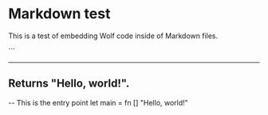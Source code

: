 # Markdown test

This is a test of embedding Wolf code inside of Markdown files.

<!--wolf-->```
---
Returns "Hello, world!".
---

-- This is the entry point
let main = fn [] "Hello, world!"
```